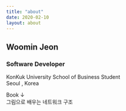 ```yaml
---
title: "about"
date: 2020-02-10
layout: about
---
```


## Woomin Jeon

### Software Developer

KonKuk University School of Business Student  
Seoul , Korea  
  
Book ↓  
  그림으로 배우는 네트워크 구조
  